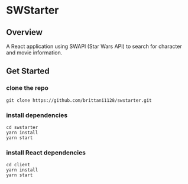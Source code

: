 # SWStarter

## Overview
A React application using SWAPI (Star Wars API) to search for character and movie information. 

## Get Started

### clone the repo
```
git clone https://github.com/brittani1128/swstarter.git
```

### install dependencies
```
cd swstarter
yarn install
yarn start
```

### install React dependencies
```
cd client
yarn install
yarn start
```
